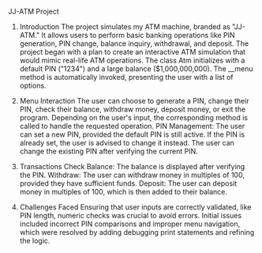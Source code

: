 JJ-ATM Project

1. Introduction
The project simulates my ATM machine, branded as "JJ-ATM." It allows users to perform basic banking operations like PIN generation, PIN change, balance inquiry, withdrawal, and deposit.
The project began with a plan to create an interactive ATM simulation that would mimic real-life ATM operations.
The class Atm initializes with a default PIN ("1234") and a large balance ($1,000,000,000).
The __menu method is automatically invoked, presenting the user with a list of options.

3. Menu Interaction
The user can choose to generate a PIN, change their PIN, check their balance, withdraw money, deposit money, or exit the program.
Depending on the user's input, the corresponding method is called to handle the requested operation.
PIN Management: The user can set a new PIN, provided the default PIN is still active. If the PIN is already set, the user is advised to change it instead.
The user can change the existing PIN after verifying the current PIN.

4. Transactions
Check Balance: The balance is displayed after verifying the PIN.
Withdraw: The user can withdraw money in multiples of 100, provided they have sufficient funds.
Deposit: The user can deposit money in multiples of 100, which is then added to their balance.

5. Challenges Faced
Ensuring that user inputs are correctly validated, like PIN length, numeric checks was crucial to avoid errors.
Initial issues included incorrect PIN comparisons and improper menu navigation, which were resolved by adding debugging print statements and refining the logic.
